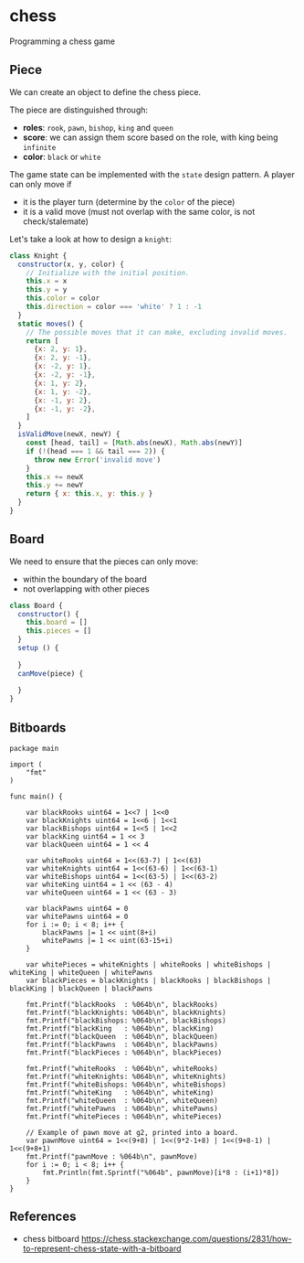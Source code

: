 # chess
Programming a chess game


## Piece

We can create an object to define the chess piece. 

The piece are distinguished through:
- __roles__: `rook`, `pawn`, `bishop`, `king` and `queen`
- __score__: we can assign them score based on the role, with king being `infinite`
- __color__: `black` or `white`

The game state can be implemented with the `state` design pattern. A player can only move if
- it is the player turn (determine by the `color` of the piece)
- it is a valid move (must not overlap with the same color, is not check/stalemate)


Let's take a look at how to design a `knight`:
```js
class Knight {
  constructor(x, y, color) {
    // Initialize with the initial position.
    this.x = x
    this.y = y
    this.color = color
    this.direction = color === 'white' ? 1 : -1
  }
  static moves() {
    // The possible moves that it can make, excluding invalid moves.
    return [
      {x: 2, y: 1},
      {x: 2, y: -1},
      {x: -2, y: 1},
      {x: -2, y: -1},
      {x: 1, y: 2},
      {x: 1, y: -2},
      {x: -1, y: 2},
      {x: -1, y: -2},
    ]
  }
  isValidMove(newX, newY) {
    const [head, tail] = [Math.abs(newX), Math.abs(newY)]
    if (!(head === 1 && tail === 2)) {
      throw new Error('invalid move')
    }
    this.x += newX
    this.y += newY
    return { x: this.x, y: this.y }
  }
}
```

## Board

We need to ensure that the pieces can only move:
- within the boundary of the board
- not overlapping with other pieces

```js
class Board {
  constructor() {
    this.board = []
    this.pieces = []
  }
  setup () {
  
  }
  canMove(piece) {
     
  }
}
```

## Bitboards

```
package main

import (
	"fmt"
)

func main() {

	var blackRooks uint64 = 1<<7 | 1<<0
	var blackKnights uint64 = 1<<6 | 1<<1
	var blackBishops uint64 = 1<<5 | 1<<2
	var blackKing uint64 = 1 << 3
	var blackQueen uint64 = 1 << 4

	var whiteRooks uint64 = 1<<(63-7) | 1<<(63)
	var whiteKnights uint64 = 1<<(63-6) | 1<<(63-1)
	var whiteBishops uint64 = 1<<(63-5) | 1<<(63-2)
	var whiteKing uint64 = 1 << (63 - 4)
	var whiteQueen uint64 = 1 << (63 - 3)

	var blackPawns uint64 = 0
	var whitePawns uint64 = 0
	for i := 0; i < 8; i++ {
		blackPawns |= 1 << uint(8+i)
		whitePawns |= 1 << uint(63-15+i)
	}

	var whitePieces = whiteKnights | whiteRooks | whiteBishops | whiteKing | whiteQueen | whitePawns
	var blackPieces = blackKnights | blackRooks | blackBishops | blackKing | blackQueen | blackPawns

	fmt.Printf("blackRooks  : %064b\n", blackRooks)
	fmt.Printf("blackKnights: %064b\n", blackKnights)
	fmt.Printf("blackBishops: %064b\n", blackBishops)
	fmt.Printf("blackKing   : %064b\n", blackKing)
	fmt.Printf("blackQueen  : %064b\n", blackQueen)
	fmt.Printf("blackPawns  : %064b\n", blackPawns)
	fmt.Printf("blackPieces : %064b\n", blackPieces)

	fmt.Printf("whiteRooks  : %064b\n", whiteRooks)
	fmt.Printf("whiteKnights: %064b\n", whiteKnights)
	fmt.Printf("whiteBishops: %064b\n", whiteBishops)
	fmt.Printf("whiteKing   : %064b\n", whiteKing)
	fmt.Printf("whiteQueen  : %064b\n", whiteQueen)
	fmt.Printf("whitePawns  : %064b\n", whitePawns)
	fmt.Printf("whitePieces : %064b\n", whitePieces)

	// Example of pawn move at g2, printed into a board.
	var pawnMove uint64 = 1<<(9+8) | 1<<(9*2-1+8) | 1<<(9+8-1) | 1<<(9+8+1)
	fmt.Printf("pawnMove : %064b\n", pawnMove)
	for i := 0; i < 8; i++ {
		fmt.Println(fmt.Sprintf("%064b", pawnMove)[i*8 : (i+1)*8])
	}
}
```

## References
- chess bitboard https://chess.stackexchange.com/questions/2831/how-to-represent-chess-state-with-a-bitboard
